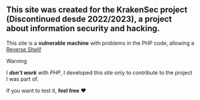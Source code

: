 ## This site was created for the KrakenSec project (Discontinued desde 2022/2023), a project about information security and hacking.

This site is a **vulnerable machine** with problems in the PHP code, allowing a <a href="https://github.com/pentestmonkey/php-reverse-shell/blob/master/php-reverse-shell.php">Reverse Shell!</a>

> [!WARNING]
> I ***don't work*** with *PHP*, I developed this site only to contribute to the project I was part of.

If you want to test it, **feel free** ❤️